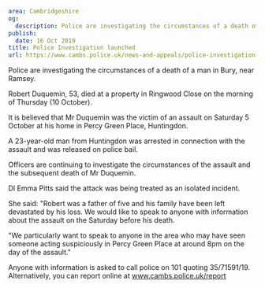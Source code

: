 ```yaml
area: Cambridgeshire
og:
  description: Police are investigating the circumstances of a death of a man in Bury, near Ramsey.
publish:
  date: 16 Oct 2019
title: Police Investigation launched
url: https://www.cambs.police.uk/news-and-appeals/police-investigation-launched
```

Police are investigating the circumstances of a death of a man in Bury, near Ramsey.

Robert Duquemin, 53, died at a property in Ringwood Close on the morning of Thursday (10 October).

It is believed that Mr Duquemin was the victim of an assault on Saturday 5 October at his home in Percy Green Place, Huntingdon.

A 23-year-old man from Huntingdon was arrested in connection with the assault and was released on police bail.

Officers are continuing to investigate the circumstances of the assault and the subsequent death of Mr Duquemin.

DI Emma Pitts said the attack was being treated as an isolated incident.

She said: "Robert was a father of five and his family have been left devastated by his loss. We would like to speak to anyone with information about the assault on the Saturday before his death.

"We particularly want to speak to anyone in the area who may have seen someone acting suspiciously in Percy Green Place at around 8pm on the day of the assault."

Anyone with information is asked to call police on 101 quoting 35/71591/19. Alternatively, you can report online at www.cambs.police.uk/report
